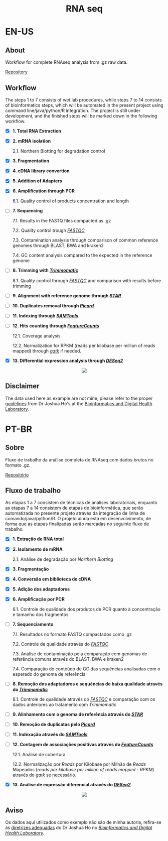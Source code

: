 <div align="center">
<h1>
  RNA seq
  </h1>
  </div>

# EN-US
## About
Workflow for complete RNAseq analysis from .gz raw data.

[Repository](https://github.com/capuccino26/RNAseq)

## Workflow
The steps 1 to 7 consists of wet lab procedures, while steps 7 to 14 consists of bioinformatics steps, which will be automated in the present project using command line/java/python/R integration. The project is still under development, and the finished steps will be marked down in the following workflow.

- [X] **1. Total RNA Extraction**
- [X] **2. mRNA isolation**

  2.1. Northern Blotting for degradation control
- [X] **3. Fragmentation**
- [X] **4. cDNA library convertion**
- [X] **5. Addition of Adapters**
- [X] **6. Amplification through PCR**

  6.1. Quality control of products concentration and length
- [ ] **7. Sequencing**

  7.1. Results in the FASTQ files compacted as .gz

  7.2. Quality control trough *[FASTQC](https://www.bioinformatics.babraham.ac.uk/projects/fastqc/)*

  7.3. Contamination analysis through comparison of common reference genomes through BLAST, BWA and kraken2

  7.4. GC content analysis compared to the expected in the reference genome
- [ ] **8. Trimming with *[Trimmomatic](http://www.usadellab.org/cms/?page=trimmomatic)***

  8.1. Quality control through *[FASTQC](https://www.bioinformatics.babraham.ac.uk/projects/fastqc/)* and comparison with results before trimming
- [ ] **9. Alignment with reference genome through *[STAR](https://github.com/alexdobin/STAR)***
- [ ] **10. Duplicates removal through *[Picard](https://broadinstitute.github.io/picard/)***
- [ ] **11. Indexing through *[SAMTools](http://www.htslib.org/)***
- [ ] **12. Hits counting through *[FeatureCounts](http://www.bioconductor.org/packages/release/bioc/html/Rsubread.html)***

  12.1. Coverage analysis

  12.2. Normalization for RPKM (reads per kilobase per million of reads mapped) through *[gatk](https://github.com/broadinstitute/gatk/releases)* if needed.
  
- [X] **13. Differential expression analysis through *[DESeq2](https://bioconductor.org/packages/release/bioc/html/DESeq2.html)***

<div align="center">
  <img src="https://i.imgur.com/UGuCNlo.png">
</div>

## Disclaimer
The data used here as example are not mine, please refer to the proper [guidelines](https://holab-hku.github.io/R-workshop/rna-seq-analysis-in-r.html) from Dr Joshua Ho's at the [Bioinformatics and Digital Health Laboratory](https://holab-hku.github.io/).


# PT-BR
## Sobre
Fluxo de trabalho da análise completa de RNAseq com dados brutos no formato .gz.

[Repositório](https://github.com/capuccino26/RNAseq)

## Fluxo de trabalho
As etapas 1 a 7 consistem de técnicas de análises laboratoriais, enquanto as etapas 7 a 14 consistem de etapas de bioinformática, que serão automatizada no presente projeto através da integração de linha de comando/java/python/R. O projeto ainda está em desenvolvimento, de forma que as etapas finalizadas serão marcadas no seguinte fluxo de trabalho.

- [X] **1. Extração de RNA total**
- [X] **2. Isolamento de mRNA**

  2.1. Análise de degradação por *Northern Blotting*
- [X] **3. Fragmentação**
- [X] **4. Conversão em biblioteca de cDNA**
- [X] **5. Adição dos adaptadores**
- [X] **6. Amplificação por PCR**

  6.1. Controle de qualidade dos produtos de PCR quanto à concentração e tamanho dos fragmentos
- [ ] **7. Sequenciamento**

  7.1. Resultados no formato FASTQ compactados como .gz

  7.2. Controle de qualidade através do *[FASTQC](https://www.bioinformatics.babraham.ac.uk/projects/fastqc/)*

  7.3. Análise de contaminação pela comparação com genomas de referência comuns através do BLAST, BWA e kraken2

  7.4. Comparação do conteúdo de GC das sequências analisadas com o esperado do genoma de referência
- [ ] **8. Remoção dos adaptadores e sequências de baixa qualidade através do *[Trimmomatic](http://www.usadellab.org/cms/?page=trimmomatic)***

  8.1. Controle de qualidade através do *[FASTQC](https://www.bioinformatics.babraham.ac.uk/projects/fastqc/)* e comparação com os dados anteriores ao tratamento com *Trimmomatic*
- [ ] **9. Alinhamento com o genoma de referência através do *[STAR](https://github.com/alexdobin/STAR)***
- [ ] **10. Remoção de duplicatas pelo *[Picard](https://broadinstitute.github.io/picard/)***
- [ ] **11. Indexação através do *[SAMTools](http://www.htslib.org/)***
- [ ] **12. Contagem de associações positivas através do *[FeatureCounts](http://www.bioconductor.org/packages/release/bioc/html/Rsubread.html)***

  12.1. Análise de cobertura

  12.2. Normalização por *Reads* por Kilobase por Milhão de *Reads* Mapeados (*reads per kilobase per million of reads mapped - RPKM*) através do *[gatk](https://github.com/broadinstitute/gatk/releases)* se necessário.

- [X] **13. Análise de expressão diferencial através do *[DESeq2](https://bioconductor.org/packages/release/bioc/html/DESeq2.html)***

<div align="center">
  <img src="https://i.imgur.com/R5h2CIs.png">
</div>

## Aviso
Os dados aqui utilizados como exemplo não são de minha autoria, refira-se às [diretrizes adequadas](https://holab-hku.github.io/R-workshop/rna-seq-analysis-in-r.html) do Dr Joshua Ho no [*Bioinformatics and Digital Health Laboratory*](https://holab-hku.github.io/).
